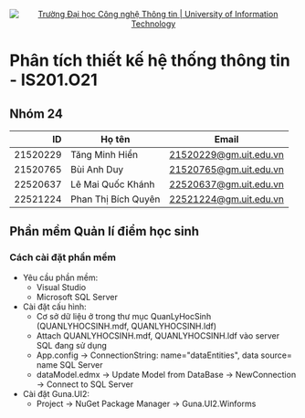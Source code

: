 <p align="center">
  <a href="https://www.uit.edu.vn/" title="Trường Đại học Công nghệ Thông tin" style="border: none;">
    <img src="https://i.imgur.com/WmMnSRt.png" alt="Trường Đại học Công nghệ Thông tin | University of Information Technology">
  </a>
</p>

# Phân tích thiết kế hệ thống thông tin - IS201.O21
## Nhóm 24
| ID | Họ tên | Email |
|------:|------------|----------|
|21520229|Tăng Minh Hiển|21520229@gm.uit.edu.vn|
|21520765|Bùi Anh Duy|21520765@gm.uit.edu.vn|
|22520637|Lê Mai Quốc Khánh|22520637@gm.uit.edu.vn|
|22521224|Phan Thị Bích Quyên|22521224@gm.uit.edu.vn|
## Phần mềm Quản lí điểm học sinh
### Cách cài đặt phần mềm
- Yêu cầu phần mềm:
  + Visual Studio
  + Microsoft SQL Server 
- Cài đặt cấu hình:
  + Cơ sở dữ liệu ở trong thư mục QuanLyHocSinh (QUANLYHOCSINH.mdf, QUANLYHOCSINH.ldf)
  + Attach QUANLYHOCSINH.mdf, QUANLYHOCSINH.ldf vào server SQL đang sử dụng
  + App.config -> ConnectionString: name="dataEntities", data source= name SQL Server
  + dataModel.edmx -> Update Model from DataBase -> NewConnection -> Connect to SQL Server
- Cài đặt Guna.UI2:
  + Project -> NuGet Package Manager -> Guna.UI2.Winforms 
